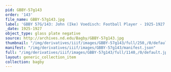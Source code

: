```yaml
---
pid: GBBY-57g143
order: '143'
file_name: GBBY-57g143.jpg
label: 'GBBY 57G/143: John (Ike) Voedisch: Football Player - 1925-1927'
_date: 1925-1927
object_type: glass plate negative
source: http://archives.nd.edu/Bagby/GBBY-57g143.jpg
thumbnail: "/img/derivatives/iiif/images/GBBY-57g143/full/250,/0/default.jpg"
manifest: "/img/derivatives/iiif/images/GBBY-57g143/manifest.json"
full: "/img/derivatives/iiif/images/GBBY-57g143/full/1140,/0/default.jpg"
layout: generic_collection_item
collection: bagby
---
```

